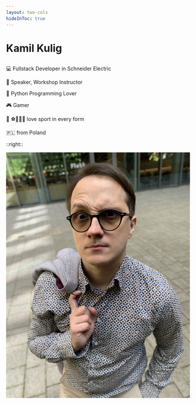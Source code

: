 ```yaml
---
layout: two-cols
hideInToc: true
---
```


# Kamil Kulig

##

<v-clicks>

💻 Fullstack Developer in Schneider Electric

🙊 Speaker, Workshop Instructor

🐍 Python Programming Lover

🎮 Gamer

🕺 ⚽️🏀🏈🥊 love sport in every form

🇵🇱 from Poland


</v-clicks>

::right::

![Kamil Kulig](./assets/me.png)


<!--
For almost 6 years.

I love to share knowledge.

Inspire

Last Time I was workshop instructor at Python Sweden.

If you wolud like to see what I did recommend to check VOD.

 -->
